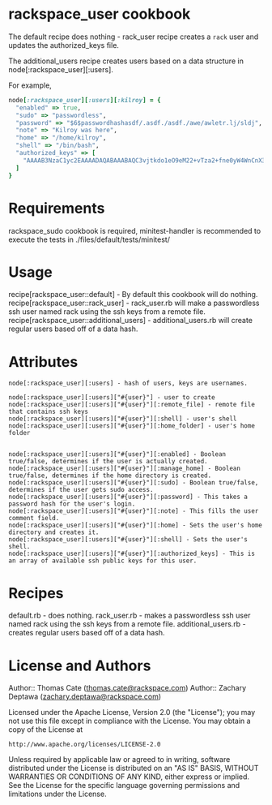 # rackspace_user cookbook
The default recipe does nothing - rack_user recipe creates a `rack` user and updates the authorized_keys file.

The additional_users recipe creates users based on a data structure in node[:rackspace_user][:users].

For example,  
```ruby
node[:rackspace_user][:users][:kilroy] = {
  "enabled" => true,  
  "sudo" => "passwordless",  
  "password" => "$6$passwordhashasdf/.asdf./asdf./awe/awletr.lj/sldj",  
  "note" => "Kilroy was here",  
  "home" => "/home/kilroy",  
  "shell" => "/bin/bash",  
  "authorized_keys" => [  
    "AAAAB3NzaC1yc2EAAAADAQABAAABAQC3vjtkdo1eO9eM22+vTza2+fne0yW4WnCnX3zhvOZY4V3covLXWDQN/X04U7+DIMwYeKMr9JQrd4kwvzXA0o44851Vk4AG7rP/E0982HcZ7ScK+K8W2h73uwV75VgTWzqiyy/FxLVr0Ut41UGb6wTUfTOHqvVgiDuB7Hxum3++MRUlDm7vEjRuMyGQQ2ma8fVFUgwL+5R00+reOJ2/+C2UJcwrKINwu/lBQkD6WBLxfu+Aw4sHI+LRzjO8pSmCletVwIA4yWONWPvKO34cxccmhxcjHTrwgVoUeBLOkP9nUT7MJA5W9fcA+7jt18d+SsGaj4b4u5skShaMAicgfnTF"
  ]
}
```
  
# Requirements
rackspace_sudo cookbook is required, minitest-handler is recommended to execute the tests in ./files/default/tests/minitest/

# Usage
recipe[rackspace_user::default] - By default this cookbook will do nothing. 
recipe[rackspace_user::rack_user] - rack_user.rb will make a passwordless ssh user named rack using the ssh keys from a remote file. 
recipe[rackspace_user::additional_users] - additional_users.rb will create regular users based off of a data hash.

# Attributes

    node[:rackspace_user][:users] - hash of users, keys are usernames.

    node[:rackspace_user][:users]["#{user}"] - user to create  
    node[:rackspace_user][:users]["#{user}"][:remote_file] - remote file that contains ssh keys  
    node[:rackspace_user][:users]["#{user}"][:shell] - user's shell  
    node[:rackspace_user][:users]["#{user}"][:home_folder] - user's home folder  


    node[:rackspace_user][:users]["#{user}"][:enabled] - Boolean true/false, determines if the user is actually created.  
    node[:rackspace_user][:users]["#{user}"][:manage_home] - Boolean true/false, determines if the home directory is created.  
    node[:rackspace_user][:users]["#{user}"][:sudo] - Boolean true/false, determines if the user gets sudo access.
    node[:rackspace_user][:users]["#{user}"][:password] - This takes a password hash for the user's login.
    node[:rackspace_user][:users]["#{user}"][:note] - This fills the user comment field.
    node[:rackspace_user][:users]["#{user}"][:home] - Sets the user's home directory and creates it.
    node[:rackspace_user][:users]["#{user}"][:shell] - Sets the user's shell.
    node[:rackspace_user][:users]["#{user}"][:authorized_keys] - This is an array of available ssh public keys for this user.


# Recipes
default.rb - does nothing.
rack_user.rb - makes a passwordless ssh user named rack using the ssh keys from a remote file.
additional_users.rb - creates regular users based off of a data hash.

# License and Authors

Author:: Thomas Cate (thomas.cate@rackspace.com)
Author:: Zachary Deptawa (zachary.deptawa@rackspace.com)

Licensed under the Apache License, Version 2.0 (the "License");
you may not use this file except in compliance with the License.
You may obtain a copy of the License at

    http://www.apache.org/licenses/LICENSE-2.0

Unless required by applicable law or agreed to in writing, software
distributed under the License is distributed on an "AS IS" BASIS,
WITHOUT WARRANTIES OR CONDITIONS OF ANY KIND, either express or implied.
See the License for the specific language governing permissions and
limitations under the License.
